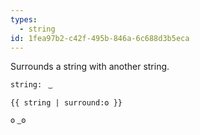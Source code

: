 ```yaml
---
types:
  - string
id: 1fea97b2-c42f-495b-846a-6c688d3b5eca
---
```

Surrounds a string with another string.

```.language-yaml
string:  ͜
```

```
{{ string | surround:ʘ }}
```

```.language-output
ʘ ͜ ʘ
```
